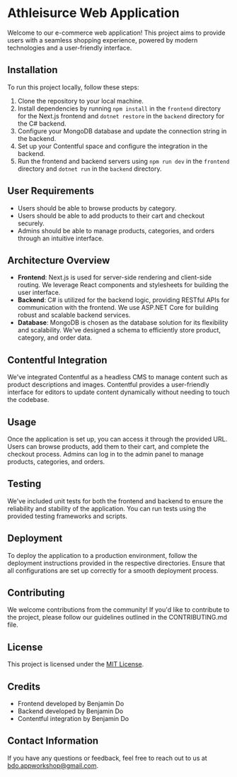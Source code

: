# Athleisurce Web Application

Welcome to our e-commerce web application! This project aims to provide users with a seamless shopping experience, powered by modern technologies and a user-friendly interface.

## Installation

To run this project locally, follow these steps:

1. Clone the repository to your local machine.
2. Install dependencies by running `npm install` in the `frontend` directory for the Next.js frontend and `dotnet restore` in the `backend` directory for the C# backend.
3. Configure your MongoDB database and update the connection string in the backend.
4. Set up your Contentful space and configure the integration in the backend.
5. Run the frontend and backend servers using `npm run dev` in the `frontend` directory and `dotnet run` in the `backend` directory.

## User Requirements

- Users should be able to browse products by category.
- Users should be able to add products to their cart and checkout securely.
- Admins should be able to manage products, categories, and orders through an intuitive interface.

## Architecture Overview

- **Frontend**: Next.js is used for server-side rendering and client-side routing. We leverage React components and stylesheets for building the user interface.
- **Backend**: C# is utilized for the backend logic, providing RESTful APIs for communication with the frontend. We use ASP.NET Core for building robust and scalable backend services.
- **Database**: MongoDB is chosen as the database solution for its flexibility and scalability. We've designed a schema to efficiently store product, category, and order data.

## Contentful Integration

We've integrated Contentful as a headless CMS to manage content such as product descriptions and images. Contentful provides a user-friendly interface for editors to update content dynamically without needing to touch the codebase.

## Usage

Once the application is set up, you can access it through the provided URL. Users can browse products, add them to their cart, and complete the checkout process. Admins can log in to the admin panel to manage products, categories, and orders.

## Testing

We've included unit tests for both the frontend and backend to ensure the reliability and stability of the application. You can run tests using the provided testing frameworks and scripts.

## Deployment

To deploy the application to a production environment, follow the deployment instructions provided in the respective directories. Ensure that all configurations are set up correctly for a smooth deployment process.

## Contributing

We welcome contributions from the community! If you'd like to contribute to the project, please follow our guidelines outlined in the CONTRIBUTING.md file.

## License

This project is licensed under the [MIT License](LICENSE).

## Credits

- Frontend developed by Benjamin Do
- Backend developed by Benjamin Do
- Contentful integration by Benjamin Do

## Contact Information

If you have any questions or feedback, feel free to reach out to us at bdo.appworkshop@gmail.com.
